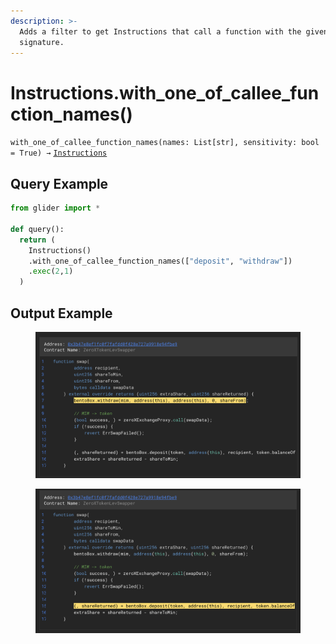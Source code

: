 ```yaml
---
description: >-
  Adds a filter to get Instructions that call a function with the given
  signature.
---
```


# Instructions.with\_one\_of\_callee\_function\_names()

`with_one_of_callee_function_names(names: List[str], sensitivity: bool = True) →` [`Instructions`](./)

## Query Example

```python
from glider import *

def query():
  return (
    Instructions()
    .with_one_of_callee_function_names(["deposit", "withdraw"])
    .exec(2,1)
  )
```

## Output Example

<figure><img src="../../.gitbook/assets/image (271).png" alt=""><figcaption></figcaption></figure>

<figure><img src="../../.gitbook/assets/image (272).png" alt=""><figcaption></figcaption></figure>
